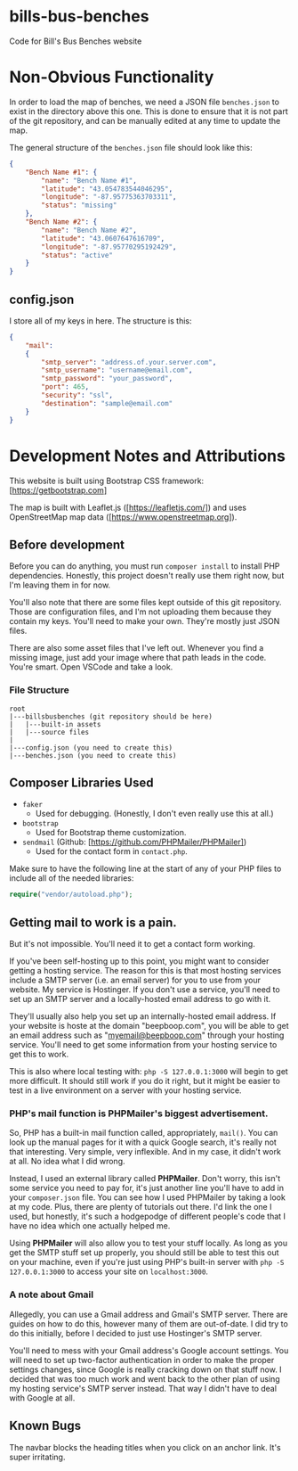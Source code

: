 # bills-bus-benches

Code for Bill's Bus Benches website

# Non-Obvious Functionality

In order to load the map of benches, we need a JSON file `benches.json` to exist in the directory above this one. This is done to ensure that it is not part of the git repository, and can be manually edited at any time to update the map.

The general structure of the `benches.json` file should look like this:

```json
{
    "Bench Name #1": {
        "name": "Bench Name #1",
        "latitude": "43.054783544046295",
        "longitude": "-87.95775363703311",
        "status": "missing"
    },
    "Bench Name #2": {
        "name": "Bench Name #2",
        "latitude": "43.0607647616709",
        "longitude": "-87.95770295192429",
        "status": "active"
    }
}
```

## config.json

I store all of my keys in here. The structure is this:

```json
{
    "mail":
    {
        "smtp_server": "address.of.your.server.com",
        "smtp_username": "username@email.com",
        "smtp_password": "your_password",
        "port": 465,
        "security": "ssl",
        "destination": "sample@email.com"
    }
}
```

# Development Notes and Attributions

This website is built using Bootstrap CSS framework: [https://getbootstrap.com]

The map is built with Leaflet.js ([https://leafletjs.com/])
and uses OpenStreetMap map data ([https://www.openstreetmap.org]).

## Before development

Before you can do anything, you must run `composer install` to install PHP dependencies.
Honestly, this project doesn't really use them right now, but I'm leaving them in for now.

You'll also note that there are some files kept outside of this git repository. Those are configuration files, and I'm not uploading them because they contain my keys. You'll need to make your own. They're mostly just JSON files.

There are also some asset files that I've left out. Whenever you find a missing image, just add your image where that path leads in the code. You're smart. Open VSCode and take a look.

### File Structure

```
root
|---billsbusbenches (git repository should be here)
|   |---built-in assets
|   |---source files
|
|---config.json (you need to create this)
|---benches.json (you need to create this)
```

## Composer Libraries Used

- `faker`
    - Used for debugging. (Honestly, I don't even really use this at all.)
- `bootstrap`
    - Used for Bootstrap theme customization.
- `sendmail` (Github: [https://github.com/PHPMailer/PHPMailer])
    - Used for the contact form in `contact.php`.

Make sure to have the following line at the start of any of your PHP files to include all of the needed libraries:

```php
require("vendor/autoload.php");
```

## Getting mail to work is a pain.

But it's not impossible. You'll need it to get a contact form working.

If you've been self-hosting up to this point, you might want to consider getting a hosting service. The reason for this is that most hosting services include a SMTP server (i.e. an email server) for you to use from your website. My service is Hostinger. If you don't use a service, you'll need to set up an SMTP server and a locally-hosted email address to go with it.

They'll usually also help you set up an internally-hosted email address. If your website is hoste at the domain "beepboop.com", you will be able to get an email address such as "myemail@beepboop.com" through your hosting service. You'll need to get some information from your hosting service to get this to work.

This is also where local testing with: `php -S 127.0.0.1:3000` will begin to get more difficult. It should still work if you do it right, but it might be easier to test in a live environment on a server with your hosting service.

### PHP's mail function is PHPMailer's biggest advertisement.

So, PHP has a built-in mail function called, appropriately, `mail()`. You can look up the manual pages for it with a quick Google search, it's really not that interesting. Very simple, very inflexible. And in my case, it didn't work at all. No idea what I did wrong.

Instead, I used an external library called **PHPMailer**. Don't worry, this isn't some service you need to pay for, it's just another line you'll have to add in your `composer.json` file. You can see how I used PHPMailer by taking a look at my code. Plus, there are plenty of tutorials out there. I'd link the one I used, but honestly, it's such a hodgepodge of different people's code that I have no idea which one actually helped me.

Using **PHPMailer** will also allow you to test your stuff locally. As long as you get the SMTP stuff set up properly, you should still be able to test this out on your machine, even if you're just using PHP's built-in server with `php -S 127.0.0.1:3000` to access your site on `localhost:3000`.

### A note about Gmail

Allegedly, you can use a Gmail address and Gmail's SMTP server. There are guides on how to do this, however many of them are out-of-date. I did try to do this initially, before I decided to just use Hostinger's SMTP server.

You'll need to mess with your Gmail address's Google account settings. You will need to set up two-factor authentication in order to make the proper settings changes, since Google is really cracking down on that stuff now. I decided that was too much work and went back to the other plan of using my hosting service's SMTP server instead. That way I didn't have to deal with Google at all.

## Known Bugs

The navbar blocks the heading titles when you click on an anchor link. It's super irritating.
